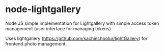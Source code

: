 # node-lightgallery
Node JS simple implementation for Lightgallery with simple access token management (user interface for managing tokens).

Uses lightgallery (https://github.com/sachinchoolur/lightGallery) for frontend photo management.

